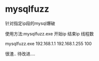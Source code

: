 # mysqlfuzz
针对指定ip段的mysql爆破

<p>使用方法:mysqlfuzz.exe 开始ip 结束ip 线程数</p>
<p>mysqlfuzz.exe 192.168.1.1 192.168.1.255 100</p>
很渣..  待改进....
